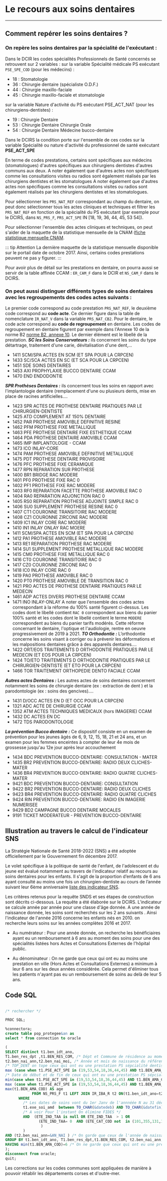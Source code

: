 # Le recours aux soins dentaires 
----

## Comment repérer les soins dentaires ?

### On repère les soins dentaires par la spécialité de l'exécutant :

 Dans le DCIR les codes spécialités Professionnels de Santé concernés se retrouvent sur 2 variables :
sur la variable Spécialité médicale PS exécutant `PSE_SPE_COD`  (pour les médecins) :
- 18 : Stomatologie
- 36 : Chirurgie dentaire (spécialiste O.D.F.)
- 44 : Chirurgie maxillo-faciale
- 45 : Chirurgie maxillo-faciale et stomatologie

sur la variable Nature d'activité du PS exécutant PSE_ACT_NAT (pour les chirurgiens-dentistes)  :
- 19 : Chirurgie Dentaire
- 53 : Chirurgie Dentaire Chirurgie Orale
- 54 : Chirurgie Dentaire Médecine bucco-dentaire

Dans le DCIRS la condition porte  sur l'ensemble de ces codes sur la variable Spécialité ou nature d'activité du professionnel de santé exécutant **PSE_ACT_SPE**

En terme de codes prestations, certains  sont spécifiques aux médecins (stomatologues) d'autres spécifiques aux chirurgiens dentistes d'autres communs aux deux. A noter également que d'autres actes non spécifiques comme les consultations visites ou radios sont également réalisés par les chirurgiens dentistes et les stomatologues
A noter également que d'autres actes non spécifiques comme les consultations visites ou radios sont également réalisés par les chirurgiens dentistes et les stomatologues.

Pour sélectionner les `PRS_NAT_REF` correspondant au champ du dentaire, on peut donc sélectionner tous les actes cliniques et techniques et filtrer les `PRS_NAT_REF` en fonction de la spécialité du PS exécutant (par exemple pour le DCIRS, dans `NS_PRS_F`, `PRS_ACT_SPE` IN [18, 19, 36, 44, 45, 53 54]). 

Pour sélectionner l'ensemble des actes cliniques et techniques, on peut s'aider de la maquette de la statistique mensuelle de la CNAM ([fiche statistique mensuelle CNAM](../fiches/statistiques_mensuelles.md). 

::: tip Attention
La dernière maquette de la statistique mensuelle disponible sur le portail date de octobre 2017. Ainsi, certains codes prestations peuvent ne pas y figurer.
:::

Pour avoir plus de détail sur les prestations en dentaire, on pourra aussi se servir de la table affinée CCAM : `ER_CAM_F` dans le DCIR et `NS_CAM_F` dans le DCIRS.  
 

### On peut aussi distinguer différents types de soins  dentaires avec les regroupements des codes actes suivants :
Le premier code correspond au code prestation `PRS_NAT_REF`, le deuxième code correspond au **code acte**. Ce dernier figure dans la table de nomenclature `IR_NAT_V` dans la variable `PRS_NAT_CB2`. Pour le dentaire, le code acte correspond au **code de regroupement** en dentaire. Les codes de regroupement en dentaire figurent par exemple dans l'Annexe 10 de la norme B2 [norme B2, annexe 10](https://www.ameli.fr/fileadmin/user_upload/documents/Annexe10-B2-AMO_Novembre_2019.pdf). Le dernier élément est le libellé de la prestation.
***SC les Soins Conservateurs :*** ils concernent les soins du type détartrage, traitement d'une carie, dévitalisation d'une dent,...
*  1411	SCM/SPA	ACTES EN SCM (ET SPA POUR LA CRPCEN)
*  1433	SC/SCA	ACTES EN SC (ET SCA POUR LA CRPCEN)
*  1451	SDE	SOINS DENTAIRES
*  1453	AXI	PROPHYLAXIE BUCCO DENTAIRE CCAM
*  1470	END	ENDODONTIE


***SPR Prothèses Dentaires :*** ils concernent tous les soins en rapport avec l'implantologie dentaire (remplacement d'une ou plusieurs dents, mise en place de racines artificielles....
*  1423	SPR	ACTES DE PROTHESE DENTAIRE PRATIQUES PAR LE CHIRURGIEN-DENTISTE
*  1425	ATD	COMPLEMENT AT 150% DENTAIRE
*  1452	PAR	PROTHESE AMOVIBLE DEFINITIVE RESINE
*  1462	PFM	PROTHESE FIXE METALLIQUE
*  1463	PFE	PROTHESE DENTAIRE FIXE ESTHETIQUE CCAM
*  1464	PDA	PROTHESE DENTAIRE AMOVIBLE CCAM
*  1465	IMP	IMPLANTOLOGIE - CCAM
*  1473	ICO	INLAY-CORE
*  1474	PAM	PROTHESE AMOVIBLE DEFINITIVE METALLIQUE
*  1475	PDT	PROTHESE DENTAIRE PROVISOIRE
*  1476	PFC	PROTHESE FIXE CERAMIQUE
*  1477	RPN	REPARATION SUR PROTHESE
*  1400	BR1	BRIDGE RAC MODERE
*  1401	PF0	PROTHESE FIXE RAC 0
*  1402	PF1	PROTHESE FIXE RAC MODERE
*  1403	RF0	REPARATION FACETTE PROTHESE AMOVIBLE RAC 0
*  1404	RA0	REPARATION ADJONCTION RAC 0
*  1405	RS0	REPARATION PROTHESE ADJOINTE SIMPLE RAC 0
*  1406	SU0	SUPPLEMENT PROTHESE RESINE RAC 0
*  1407	CT1	COURONNE TRANSITOIRE RAC MODERE
*  1408	CZ1	COURONNE ZIRCONE RAC MODERE
*  1409	IC1	INLAY CORE RAC MODERE
*  1410	IN1	INLAY ONLAY RAC MOERE
*  1411	SCM/SPA	ACTES EN SCM (ET SPA POUR LA CRPCEN)
*  1412	PA1	PROTHESE AMOVIBLE RAC MODERE
*  1413	RE1	REPARATION PROTHESE RAC MODERE
*  1414	SU1	SUPPLEMENT PROTHESE METALLIQUE RAC MODERE
*  1415	CM0	PROTHESE FIXE METALLIQUE RAC 0
*  1416	CT0	COURONNE TRANSITOIRE RAC 0
*  1417	CZ0	COURONNE ZIRCONE RAC 0
*  1418	IC0	INLAY CORE RAC 0
*  1419	PA0	PROTHESE AMOVIBLE RAC 0
*  1420	PT0	PROTHESE AMOVIBLE DE TRANSITION RAC 0
*  1421	PRO	ACTES DE PROTHESE DENTAIRE PRATIQUES PAR LE MEDECIN
*  1461	ADP	ACTES DIVERS PROTHESE DENTAIRE CCAM
*  1471	INO	INLAY-ONLAY
A noter que l'ensemble des codes actes correspondant à la réforme du 100% santé figurent ci-dessus. Les codes dont le libellé contient `RAC 0` correspondent aux biens du panier 100% santé et les codes dont le libellé contient le terme `MODERE` correspondent au biens du panier tarifs modérés. 
Cette réforme concernant le dentaire, l'optique et l'audiologie, rentre en oeuvre progressivement de 2019 à 2021.
***TO Orthodontie :*** L’orthodontie concerne les soins visant à corriger ou à prévenir les déformations et les malpositions dentaires grâce à des appareils dentaires....
*  1422	ORT/EOS	TRAITEMENTS D  ORTHODONTIE PRATIQUES PAR LE MEDECIN (ET EOS POUR LA CRPCEN)
*  1424	TO/ETO	TRAITEMENTS D  ORTHODONTIE PRATIQUES PAR LE CHIRURGIEN-DENTISTE (ET ETO POUR LA CRPCEN)
*  1466	TOR	TRAITEMENT ORTHOPEDIE DENTO FACIALE CCAM

***Autres actes Dentaires :*** Les autres actes de soins  dentaires concernent notamment les soins de chirurgie dentaire (ex : extraction de dent ) et la parodontologie (ex : soins des gencives)....
*  1431	D/OCC	ACTES EN D (ET OCC POUR LA CRPCEN)
*  1321	ADC	ACTE DE CHIRURGIE CCAM
*  1352	ATM	ACTES TECHNIQUES MEDICAUX  (hors IMAGERIE) CCAM
*  1432	DC	ACTES EN DC
*  1472	TDS	PARODONTOLOGIE

***La prévention Bucco dentaire :*** Ce dispositif consiste en un examen de prévention pour les jeunes âgés de 6, 9, 12, 15, 18, 21 et 24 ans, et un examen pour les femmes enceintes à compter de leur 4e mois de grossesse jusqu'au 12e jour après leur accouchement
*  1434	BDC	PREVENTION BUCCO-DENTAIRE: CONSULTATION - MATER
*  1435	BR2	PREVENTION BUCCO-DENTAIRE: RADIO DEUX CLICHES-MATER
*  1436	BR4	PREVENTION BUCCO-DENTAIRE: RADIO QUATRE CLICHES-MATER
*  9421	BDC	PREVENTION BUCCO-DENTAIRE: CONSULTATION
*  9422	BR2	PREVENTION BUCCO-DENTAIRE: RADIO DEUX CLICHES
*  9423	BR4	PREVENTION BUCCO-DENTAIRE: RADIO QUATRE CLICHES
*  9424	RIN	PREVENTION BUCCO-DENTAIRE: RADIO EN IMAGERIE NUMERISEE
*  9429	BD2	CAMPAGNE BUCCO DENTAIRE MOCALES
*  9191		TICKET MODERATEUR - PREVENTION BUCCO-DENTAIRE



## Illustration au travers le calcul de l'indicateur SNS
 La Stratégie Nationale de Santé 2018-2022 (SNS) a été adoptée officiellement par le Gouvernement fin décembre 2017.
 
Le volet spécifique  à la politique de santé de l'enfant, de l'adolescent et du jeune est évalué notamment au travers de l'indicateur 
 relatif au recours au soins dentaires pour les enfants. Il s'agit de la proportion d’enfants de 6 ans ayant consulté au moins une fois un chirurgien-dentiste au cours de l’année suivant leur 6ème anniversaire
[liste des indicateur SNS](http://dataviz.drees.solidarites-sante.gouv.fr/suivi-sns/). 

Les critères retenus pour la requête SNDS et ses étapes de construction sont décrits ci-dessous. La requête a été élaborée sur le DCIRS.
L'indicateur se calcule année par année pour une classe d'âge donnée. A une année de naissance donnée, les soins sont recherchés sur les 2 ans suivants .
Ainsi l'indicateur de l'année 2016 concerne les enfants nés en 2010. on recherche leurs soins sur les années complètes 2016 et 2017.
* Au numérateur : 
Pour une année donnée, on recherche les  bénéficiaires ayant eu un remboursement à 6 ans au moment des soins pour une des spécialités listées  hors Actes et Consultations Externes de l'hôpital public. 


* Au dénominateur :
 On ne garde que ceux qui ont eu au moins une prestation en ville (Hors Actes et Consultations Externes) a minimum à leur 6 ans sur les deux années considérée.
 Cela permet d'éliminer tous les patients n'ayant pas eu un remboursement de soins au delà de leur 5 ans. 

## Code SQL 
```sql

/* rechercher */

PROC SQL;

%connectora;
create table pop_protegee&an as
select * from connection to oracle 

(
SELECT distinct t1.ben_idt_ano, 
T1.ben_res_dpt ,t1.BEN_RES_COM, /* Dépt et Commune de résidence au moment des soins (Obligation pour pouvoir corriger)**/
t2.ben_nai_ann,t2.ben_nai_moi, /* Année et mois de naissance du référentiel **/
/* TOP_DENT on tope ceux qui ont eu une prestation PS sépcialité dentiste à l'âge de 6 ans au moment des soins */
max (case when t1.PSE_ACT_SPE in (19,53,54,18,36,44,45) AND t1.BEN_AMA_COD=6 then 1 else 0 end) AS TOP_DENT,
/* Date de début et de fin de ceux qui ont eu une prestation PS sépcialité dentiste à l'âge de 6 an */
min(case when t1.PSE_ACT_SPE in (19,53,54,18,36,44,45) AND t1.BEN_AMA_COD=6 then exe_soi_dtd  end) AS dat_min,
max (case when t1.PSE_ACT_SPE in (19,53,54,18,36,44,45) AND t1.BEN_AMA_COD=6 then exe_soi_dtd end) AS dat_max,
max(t1.BEN_AMA_COD) AS age
            FROM NS_PRS_F t1 LEFT JOIN IR_IBA_R t2 ON(t1.ben_idt_ano=t2.ben_idt_ano)
      WHERE 
        /* Les dates de soins vont du 1er Janv de l'annnéée N au 31 déc de l'année N+1 */
        t1.exe_soi_amd  between TO_CHAR(&datedeb) AND TO_CHAR(&datefin)
		/* A voir Pour l'instant On élimine FIDES */
 		AND  (ETE_IND_TAA is null OR ETE_IND_TAA  > 1 OR
               (ETE_IND_TAA= 0  AND (ETE_CAT_COD not  in (101,355,131,106,122,365,128,129) OR MDT_COD not  in (0,3,7,10) )
                )
        )
AND (t2.ben_nai_ann=&AN_NAI ) /* On garde que ceux de l'année de naissance étudiée. En cas de non présence dans le référentiel il est éliminé*/
GROUP BY t1.ben_idt_ano, T1.ben_res_dpt,t1.BEN_RES_COM, t2.ben_nai_ann,t2.ben_nai_moi
HAVING min(t1.BEN_AMA_COD)=6 /* On ne garde que ceux qui ont eu une prestation à leur 6 ans sur l'année étudiée i.e ça élimine les 5 ans */
);
disconnect from oracle;
quit;

```

Les corrections sur les codes communes sont appliquées de manière à pouvoir rétablir les départements corses et d'outre-mer.

